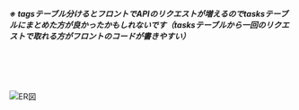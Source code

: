 ##### ※ tagsテーブル分けるとフロントでAPIのリクエストが増えるのでtasksテーブルにまとめた方が良かったかもしれないです（tasksテーブルから一回のリクエストで取れる方がフロントのコードが書きやすい）
<br>
<br>
<br>

![ER図](https://github.com/ryosuke1256/image/blob/main/ER%E5%9B%B3.png)
